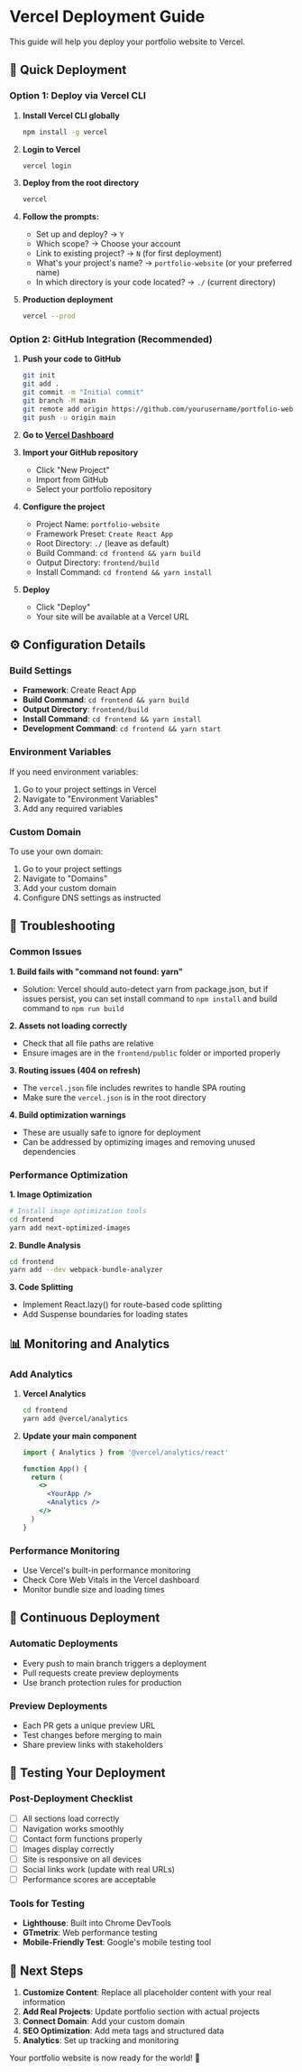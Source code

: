 # Vercel Deployment Guide

This guide will help you deploy your portfolio website to Vercel.

## 🚀 Quick Deployment

### Option 1: Deploy via Vercel CLI

1. **Install Vercel CLI globally**
   ```bash
   npm install -g vercel
   ```

2. **Login to Vercel**
   ```bash
   vercel login
   ```

3. **Deploy from the root directory**
   ```bash
   vercel
   ```

4. **Follow the prompts:**
   - Set up and deploy? → `Y`
   - Which scope? → Choose your account
   - Link to existing project? → `N` (for first deployment)
   - What's your project's name? → `portfolio-website` (or your preferred name)
   - In which directory is your code located? → `./` (current directory)

5. **Production deployment**
   ```bash
   vercel --prod
   ```

### Option 2: GitHub Integration (Recommended)

1. **Push your code to GitHub**
   ```bash
   git init
   git add .
   git commit -m "Initial commit"
   git branch -M main
   git remote add origin https://github.com/yourusername/portfolio-website.git
   git push -u origin main
   ```

2. **Go to [Vercel Dashboard](https://vercel.com/dashboard)**

3. **Import your GitHub repository**
   - Click "New Project"
   - Import from GitHub
   - Select your portfolio repository

4. **Configure the project**
   - Project Name: `portfolio-website`
   - Framework Preset: `Create React App`
   - Root Directory: `./` (leave as default)
   - Build Command: `cd frontend && yarn build`
   - Output Directory: `frontend/build`
   - Install Command: `cd frontend && yarn install`

5. **Deploy**
   - Click "Deploy"
   - Your site will be available at a Vercel URL

## ⚙️ Configuration Details

### Build Settings
- **Framework**: Create React App
- **Build Command**: `cd frontend && yarn build`
- **Output Directory**: `frontend/build`
- **Install Command**: `cd frontend && yarn install`
- **Development Command**: `cd frontend && yarn start`

### Environment Variables
If you need environment variables:
1. Go to your project settings in Vercel
2. Navigate to "Environment Variables"
3. Add any required variables

### Custom Domain
To use your own domain:
1. Go to your project settings
2. Navigate to "Domains"
3. Add your custom domain
4. Configure DNS settings as instructed

## 🔧 Troubleshooting

### Common Issues

**1. Build fails with "command not found: yarn"**
- Solution: Vercel should auto-detect yarn from package.json, but if issues persist, you can set install command to `npm install` and build command to `npm run build`

**2. Assets not loading correctly**
- Check that all file paths are relative
- Ensure images are in the `frontend/public` folder or imported properly

**3. Routing issues (404 on refresh)**
- The `vercel.json` file includes rewrites to handle SPA routing
- Make sure the `vercel.json` is in the root directory

**4. Build optimization warnings**
- These are usually safe to ignore for deployment
- Can be addressed by optimizing images and removing unused dependencies

### Performance Optimization

**1. Image Optimization**
```bash
# Install image optimization tools
cd frontend
yarn add next-optimized-images
```

**2. Bundle Analysis**
```bash
cd frontend
yarn add --dev webpack-bundle-analyzer
```

**3. Code Splitting**
- Implement React.lazy() for route-based code splitting
- Add Suspense boundaries for loading states

## 📊 Monitoring and Analytics

### Add Analytics
1. **Vercel Analytics**
   ```bash
   cd frontend
   yarn add @vercel/analytics
   ```

2. **Update your main component**
   ```jsx
   import { Analytics } from '@vercel/analytics/react'
   
   function App() {
     return (
       <>
         <YourApp />
         <Analytics />
       </>
     )
   }
   ```

### Performance Monitoring
- Use Vercel's built-in performance monitoring
- Check Core Web Vitals in the Vercel dashboard
- Monitor bundle size and loading times

## 🔄 Continuous Deployment

### Automatic Deployments
- Every push to main branch triggers a deployment
- Pull requests create preview deployments
- Use branch protection rules for production

### Preview Deployments
- Each PR gets a unique preview URL
- Test changes before merging to main
- Share preview links with stakeholders

## 📱 Testing Your Deployment

### Post-Deployment Checklist
- [ ] All sections load correctly
- [ ] Navigation works smoothly
- [ ] Contact form functions properly
- [ ] Images display correctly
- [ ] Site is responsive on all devices
- [ ] Social links work (update with real URLs)
- [ ] Performance scores are acceptable

### Tools for Testing
- **Lighthouse**: Built into Chrome DevTools
- **GTmetrix**: Web performance testing
- **Mobile-Friendly Test**: Google's mobile testing tool

## 🎯 Next Steps

1. **Customize Content**: Replace all placeholder content with your real information
2. **Add Real Projects**: Update portfolio section with actual projects
3. **Connect Domain**: Add your custom domain
4. **SEO Optimization**: Add meta tags and structured data
5. **Analytics**: Set up tracking and monitoring

Your portfolio website is now ready for the world! 🌟